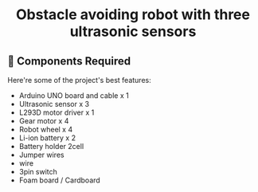 <h1 align="center" id="title">Obstacle avoiding robot with three ultrasonic sensors</h1>

  
  
<h2>🧐 Components Required </h2>

Here're some of the project's best features:

*   Arduino UNO board and cable x 1
*  Ultrasonic sensor x 3 
*  L293D motor driver x 1 
*  Gear motor x 4
*  Robot wheel x 4 
*  Li-ion battery x 2 
*  Battery holder 2cell 
*  Jumper wires 
*  wire 
*  3pin switch 
*  Foam board / Cardboard